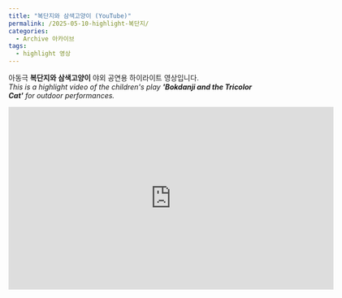 ```yaml
---
title: "복단지와 삼색고양이 (YouTube)"
permalink: /2025-05-10-highlight-복단지/
categories:
  - Archive 아카이브
tags:
  - highlight 영상
---
```


아동극 **복단지와 삼색고양이** 야외 공연용 하이라이트 영상입니다.<br>*This is a highlight video of the children's play **'Bokdanji and the Tricolor Cat'** for outdoor performances.*

<iframe width="640" height="360" src="https://www.youtube.com/embed/odS4VkKOaYQ" frameborder="0" allowfullscreen></iframe>
